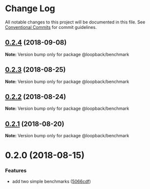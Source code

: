 # Change Log

All notable changes to this project will be documented in this file.
See [Conventional Commits](https://conventionalcommits.org) for commit guidelines.

<a name="0.2.4"></a>
## [0.2.4](https://github.com/strongloop/loopback-next/compare/@loopback/benchmark@0.2.3...@loopback/benchmark@0.2.4) (2018-09-08)

**Note:** Version bump only for package @loopback/benchmark





<a name="0.2.3"></a>
## [0.2.3](https://github.com/strongloop/loopback-next/compare/@loopback/benchmark@0.2.2...@loopback/benchmark@0.2.3) (2018-08-25)

**Note:** Version bump only for package @loopback/benchmark





<a name="0.2.2"></a>
## [0.2.2](https://github.com/strongloop/loopback-next/compare/@loopback/benchmark@0.2.1...@loopback/benchmark@0.2.2) (2018-08-24)

**Note:** Version bump only for package @loopback/benchmark





<a name="0.2.1"></a>
## [0.2.1](https://github.com/strongloop/loopback-next/compare/@loopback/benchmark@0.2.0...@loopback/benchmark@0.2.1) (2018-08-20)




**Note:** Version bump only for package @loopback/benchmark

<a name="0.2.0"></a>
# 0.2.0 (2018-08-15)


### Features

* add two simple benchmarks ([5066cdf](https://github.com/strongloop/loopback-next/commit/5066cdf))
